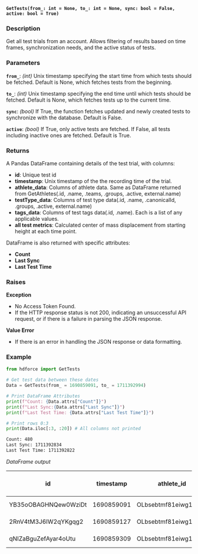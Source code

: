 __`GetTests(from_: int = None, to_: int = None, sync: bool = False, active: bool = True)`__

### Description
Get all test trials from an account. Allows filtering of results based on time frames, synchronization needs, and the active status of tests.

### Parameters
__`from_`__: _(int)_ Unix timestamp specifying the start time from which tests should be fetched. Default is None, which fetches tests from the beginning.

__`to_`__: _(int)_ Unix timestamp specifying the end time until which tests should be fetched. Default is None, which fetches tests up to the current time.

__`sync`__: _(bool)_ If True, the function fetches updated and newly created tests to synchronize with the database. Default is False.

__`active`__: _(bool)_ If True, only active tests are fetched. If False, all tests including inactive ones are fetched. Default is True.

### Returns
A Pandas DataFrame containing details of the test trial, with columns:

* __id__: Unique test id
* __timestamp__: Unix timestamp of the the recording time of the trial.
* __athlete_data__: Columns of athlete data. Same as DataFrame returned from GetAthletes(.id, .name, .teams, .groups, .active, external.name)
* __testType_data__: Columns of test type data(.id, .name, .canonicalId, .groups, .active, external.name)
* __tags_data__: Columns of test tags data(.id, .name). Each is a list of any applicable values.
* __all test metrics__: Calculated center of mass displacement from starting height at each time point.

DataFrame is also returned with specific attributes:

* __Count__
* __Last Sync__
* __Last Test Time__

### Raises
**Exception**

* No Access Token Found.
* If the HTTP response status is not 200, indicating an unsuccessful API request, or if there is a failure in parsing the JSON response.

**Value Error**

* If there is an error in handling the JSON response or data formatting.

### Example

``` Python title=" Get Tests Data"
from hdforce import GetTests

# Get test data between these dates
Data = GetTests(from_ = 1690859091, to_ = 1711392994)

# Print DataFrame Attributes
print(f"Count: {Data.attrs["Count"]}")
print(f"Last Sync:{Data.attrs["Last Sync"]}")
print(f"Last Test Time: {Data.attrs["Last Test Time"]}")

# Print rows 0:3
print(Data.iloc[:3, :20]) # All columns not printed
```

``` txt title="Print Outputs"
Count: 480
Last Sync: 1711392834
Last Test Time: 1711392822
```

_DataFrame output_

| id | timestamp | athlete_id | athlete_name | athlete_teams | athlete_groups | athlete_active | external_GradYear | external_location | external_uniqueId | external_StudentID | external_DPMb6ek2mgUNVcg8siSqpnIvE2i2 | testType_id | testType_name | testType_canonicalId | tag_ids | tag_names | segment | Right Avg_ Propulsive Force(N) | Relative Propulsive Net Impulse(N_s/kg) |
| --- | --- | --- | --- | --- | --- | --- | --- | --- | --- | --- | --- | --- | --- | --- | --- | --- | --- | --- | --- |
| YB35oOBAGHNQew0WziDt | 1690859091 | OLbsebtmf81eiwg1AeE5 | Lauren Green | ['DPMb6ek2mgUNVcg8siSqpnIvE2i2', 'vW9iEKafhs2PamfKSdGC'] | ['yh8RnOvg56dQNrZGBKWZ'] | True | 2004 | Whittier | 83keo9wjei939ekd9 | SA0042643 | nan | 0f0017f87fb97445c95b9f2d1133b56b | Drop Landing | rKgI4y3ItTAzUekTUpvR | [] | [] | Drop Landing:3 | nan | nan |
| 2RnV4tM3J6IW2qYKgqg2 | 1690859127 | OLbsebtmf81eiwg1AeE5 | Lauren Green | ['DPMb6ek2mgUNVcg8siSqpnIvE2i2', 'vW9iEKafhs2PamfKSdGC'] | ['yh8RnOvg56dQNrZGBKWZ'] | True | 2004 | Whittier | 83keo9wjei939ekd9 | SA0042643 | nan | 0f0017f87fb97445c95b9f2d1133b56b | Drop Landing | rKgI4y3ItTAzUekTUpvR | [] | [] | Drop Landing:4 | nan | nan |
| qNIZaBguZefAyar4oUtu | 1690859309 | OLbsebtmf81eiwg1AeE5 | Lauren Green | ['DPMb6ek2mgUNVcg8siSqpnIvE2i2', 'vW9iEKafhs2PamfKSdGC'] | ['yh8RnOvg56dQNrZGBKWZ'] | True | 2004 | Whittier | 83keo9wjei939ekd9 | SA0042643 | nan | 7b22e645bdf341c90cf0f5459c957e6a | Drop Jump | gyBETpRXpdr63Ab2E0V8 | [] | [] | Drop Jump:3 | 1387.7479 | 1.5916 |